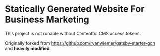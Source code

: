 # Statically Generated Website For Business Marketing

This project is not runable without Contentful CMS access tokens.

Originally forked from https://github.com/ryanwiemer/gatsby-starter-gcn and **heavily modified**.
